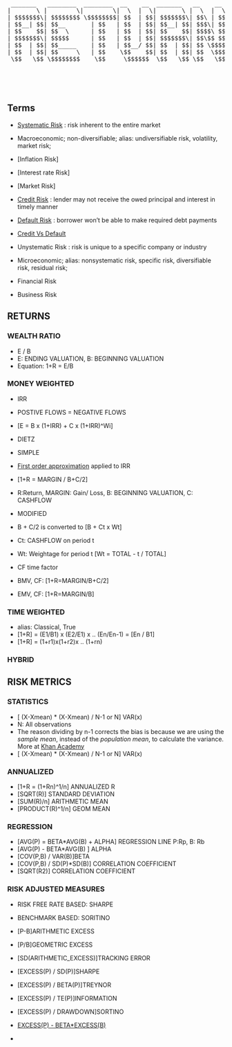 <pre>

 _______   ________  ________  __    __  _______   __    __   ______  
|       \ |        \|        \|  \  |  \|       \ |  \  |  \ /      \ 
| $$$$$$$\| $$$$$$$$ \$$$$$$$$| $$  | $$| $$$$$$$\| $$\ | $$|  $$$$$$\
| $$__| $$| $$__       | $$   | $$  | $$| $$__| $$| $$$\| $$| $$___\$$
| $$    $$| $$  \      | $$   | $$  | $$| $$    $$| $$$$\ $$ \$$    \ 
| $$$$$$$\| $$$$$      | $$   | $$  | $$| $$$$$$$\| $$\$$ $$ _\$$$$$$\
| $$  | $$| $$_____    | $$   | $$__/ $$| $$  | $$| $$ \$$$$|  \__| $$
| $$  | $$| $$     \   | $$    \$$    $$| $$  | $$| $$  \$$$ \$$    $$
 \$$   \$$ \$$$$$$$$    \$$     \$$$$$$  \$$   \$$ \$$   \$$  \$$$$$$ 
                                                                      
                                                                      
                                                                      

</pre>

## Terms

- [Systematic Risk](https://www.wallstreetmojo.com/systematic-risk) : risk inherent to the entire market
 - Macroeconomic; non-diversifiable; alias: undiversifiable risk, volatility, market risk;
 - [Inflation Risk]
 - [Interest rate Risk]
 - [Market Risk]
 - [Credit Risk](https://www.investopedia.com/terms/c/creditrisk.asp) : lender may not receive the owed principal and interest in timely manner
 - [Default Risk](https://www.investopedia.com/terms/d/defaultrisk.asp) : borrower won’t be able to make required debt payments
  - [Credit Vs Default](https://www.quora.com/What-is-the-difference-between-credit-risk-and-default-risk)
 
- Unystematic Risk : risk is unique to a specific company or industry
 - Microeconomic; alias: nonsystematic risk, specific risk, diversifiable risk, residual risk;
 - Financial Risk
 - Business Risk



## RETURNS

### WEALTH RATIO
- E / B
 - E: ENDING VALUATION, B: BEGINNING VALUATION
- Equation: 1+R = E/B

### MONEY WEIGHTED

- IRR
 - POSTIVE FLOWS = NEGATIVE FLOWS
 - [E = B x (1+IRR) + C x (1+IRR)^Wi]
 
- DIETZ
 - SIMPLE
  - [First order approximation](https://math.stackexchange.com/questions/2477599/how-do-i-find-a-first-order-approximation) applied to IRR
  - [1+R = MARGIN / B+C/2]
   - R:Return, MARGIN: Gain/ Loss, B: BEGINNING VALUATION, C: CASHFLOW
 - MODIFIED
  - B + C/2 is converted to [B + Ct x Wt]
   - Ct: CASHFLOW on period t
   - Wt: Weightage for period t [Wt = TOTAL - t / TOTAL]  
 - CF time factor
  - BMV, CF: [1+R=MARGIN/B+C/2]
  - EMV, CF: [1+R=MARGIN/B]

### TIME WEIGHTED

- alias: Classical, True
- [1+R] = (E1/B1) x (E2/E1) x .. (En/En-1) = [En / B1]
- [1+R] = (1+r1)x(1+r2)x .. (1+rn)

### HYBRID 


## RISK METRICS

### STATISTICS

- [ (X-Xmean) * (X-Xmean) / N-1  or N] VAR(x)
 - N: All observations
 - The reason dividing by n-1 corrects the bias is because we are using the *sample mean*, instead of the *population mean*, to calculate the variance. More at [Khan Academy](https://www.khanacademy.org/math/ap-statistics/summarizing-quantitative-data-ap/more-standard-deviation/v/another-simulation-giving-evidence-that-n-1-gives-us-an-unbiased-estimate-of-variance)
- [ (X-Xmean) * (X-Xmean) / N-1  or N] VAR(x)

### ANNUALIZED

- [1+R = (1+Rn)^1/n] ANNUALIZED R
- [SQRT(R)] STANDARD DEVIATION
- [SUM(R)/n] ARITHMETIC MEAN
- [PRODUCT(R)^1/n] GEOM MEAN

### REGRESSION

- [AVG(P) = BETA*AVG(B) + ALPHA] REGRESSION LINE P:Rp, B: Rb
- [AVG(P) - BETA*AVG(B) ] ALPHA
- [COV(P,B) / VAR(B)]BETA 
- [COV(P,B) / SD(P)*SD(B)] CORRELATION COEFFICIENT
- [SQRT(R2)] CORRELATION COEFFICIENT

### RISK ADJUSTED MEASURES

- RISK FREE RATE BASED: SHARPE
- BENCHMARK BASED: SORITINO

- [P-B]ARITHMETIC EXCESS
- [P/B]GEOMETRIC EXCESS
- [SD(ARITHMETIC_EXCESS)]TRACKING ERROR
- [EXCESS(P) / SD(P)]SHARPE
- [EXCESS(P) / BETA(P)]TREYNOR
- [EXCESS(P) / TE(P)]INFORMATION
- [EXCESS(P) / DRAWDOWN]SORTINO
- [EXCESS(P) - BETA*EXCESS(B)](JENSEN)
- 




